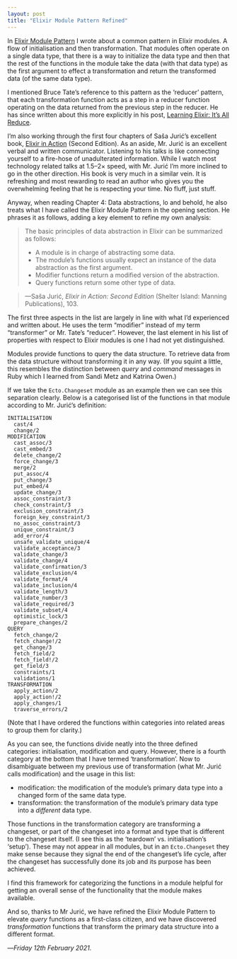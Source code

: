 ```yaml
---
layout: post
title: "Elixir Module Pattern Refined"
---
```


In [Elixir Module Pattern][emp] I wrote about a common pattern in Elixir modules. A flow of initialisation and then transformation. That modules often operate on a single data type, that there is a way to initialize the data type and then that the rest of the functions in the module take the data (with that data type) as the first argument to effect a transformation and return the transformed data (of the same data type).

I mentioned Bruce Tate’s reference to this pattern as the ‘reducer’ pattern, that each transformation function acts as a step in a reducer function operating on the data returned from the previous step in the reducer. He has since written about this more explicitly in his post, [Learning Elixir: It’s All Reduce][btr]. 

I’m also working through the first four chapters of Saša Jurić’s excellent book, [Elixir in Action][eia] (Second Edition). As an aside, Mr. Jurić is an excellent verbal and written communicator. Listening to his talks is like connecting yourself to a fire-hose of unadulterated information. While I watch most technology related talks at 1.5–2× speed, with Mr. Jurić I’m more inclined to go in the other direction. His book is very much in a similar vein. It is refreshing and most rewarding to read an author who gives you the overwhelming feeling that he is respecting your time. No fluff, just stuff.

Anyway, when reading Chapter 4: Data abstractions, lo and behold, he also treats what I have called the Elixir Module Pattern in the opening section. He phrases it as follows, adding a key element to refine my own analysis:

> The basic principles of data abstraction in Elixir can be summarized as follows:
> - A module is in charge of abstracting some data.
> - The module’s functions usually expect an instance of the data abstraction as the first argument.
> - Modifier functions return a modified version of the abstraction.
> - Query functions return some other type of data.

> —Saša Jurić, _Elixir in Action: Second Edition_ (Shelter Island: Manning Publications), 103.

The first three aspects in the list are largely in line with what I’d experienced and written about. He uses the term “modifier” instead of my term “transformer” or Mr. Tate’s “reducer”. However, the last element in his list of properties with respect to Elixir modules is one I had not yet distinguished.

Modules provide functions to query the data structure. To retrieve data from the data structure without transforming it in any way. (If you squint a little, this resembles the distinction between _query_ and _command_ messages in Ruby which I learned from Sandi Metz and Katrina Owen.)

If we take the `Ecto.Changeset` module as an example then we can see this separation clearly. Below is a categorised list of the functions in that module according to Mr. Jurić’s definition:

```
INITIALISATION
  cast/4
  change/2
MODIFICATION
  cast_assoc/3
  cast_embed/3
  delete_change/2
  force_change/3
  merge/2
  put_assoc/4
  put_change/3
  put_embed/4
  update_change/3
  assoc_constraint/3
  check_constraint/3
  exclusion_constraint/3
  foreign_key_constraint/3
  no_assoc_constraint/3
  unique_constraint/3
  add_error/4
  unsafe_validate_unique/4
  validate_acceptance/3
  validate_change/3
  validate_change/4
  validate_confirmation/3
  validate_exclusion/4
  validate_format/4
  validate_inclusion/4
  validate_length/3
  validate_number/3
  validate_required/3
  validate_subset/4
  optimistic_lock/3
  prepare_changes/2
QUERY
  fetch_change/2
  fetch_change!/2
  get_change/3
  fetch_field/2
  fetch_field!/2
  get_field/3
  constraints/1
  validations/1    
TRANSFORMATION
  apply_action/2
  apply_action!/2
  apply_changes/1
  traverse_errors/2
```

(Note that I have ordered the functions within categories into related areas to group them for clarity.)

As you can see, the functions divide neatly into the three defined categories: initialisation, modification and query. However, there is a fourth category at the bottom that I have termed ‘transformation’. Now to disambiguate between my previous use of transformation (what Mr. Jurić calls modification) and the usage in this list:

- modification: the modification of the module’s primary data type into a changed form of the same data type.
- transformation: the transformation of the module’s primary data type into a _different_ data type.

Those functions in the transformation category are transforming a changeset, or part of the changeset into a format and type that is different to the changeset itself. (I see this as the ‘teardown’ vs. initialisation’s ‘setup’). These may not appear in all modules, but in an `Ecto.Changeset` they make sense because they signal the end of the changeset’s life cycle, after the changeset has successfully done its job and its purpose has been achieved.

I find this framework for categorizing the functions in a module helpful for getting an overall sense of the functionality that the module makes available.

And so, thanks to Mr Jurić, we have refined the Elixir Module Pattern to elevate _query_ functions as a first-class citizen, and we have discovered _transformation_ functions that transform the primary data structure into a different format.

—*Friday 12th February 2021.*

[emp]: https://www.crossingtheruby.com/2021/01/20/elixir-module-pattern.html
[btr]: https://redrapids.medium.com/learning-elixir-its-all-reduce-204d05f52ee7
[eia]: https://www.manning.com/books/elixir-in-action-second-edition

